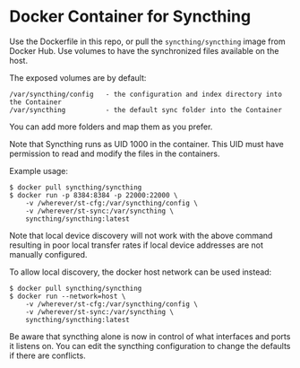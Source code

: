 # Docker Container for Syncthing

Use the Dockerfile in this repo, or pull the `syncthing/syncthing` image
from Docker Hub. Use volumes to have the synchronized files available on the
host.

The exposed volumes are by default:

    /var/syncthing/config   - the configuration and index directory into the Container
    /var/syncthing          - the default sync folder into the Container

You can add more folders and map them as you prefer.

Note that Syncthing runs as UID 1000 in the container. This UID must have
permission to read and modify the files in the containers.

Example usage:

```
$ docker pull syncthing/syncthing
$ docker run -p 8384:8384 -p 22000:22000 \
    -v /wherever/st-cfg:/var/syncthing/config \
    -v /wherever/st-sync:/var/syncthing \
    syncthing/syncthing:latest
```

Note that local device discovery will not work with the above command resulting
in poor local transfer rates if local device addresses are not manually
configured.

To allow local discovery, the docker host network can be used instead:

```
$ docker pull syncthing/syncthing
$ docker run --network=host \
    -v /wherever/st-cfg:/var/syncthing/config \
    -v /wherever/st-sync:/var/syncthing \
    syncthing/syncthing:latest
```

Be aware that syncthing alone is now in control of what interfaces and ports it
listens on. You can edit the syncthing configuration to change the defaults if
there are conflicts.
